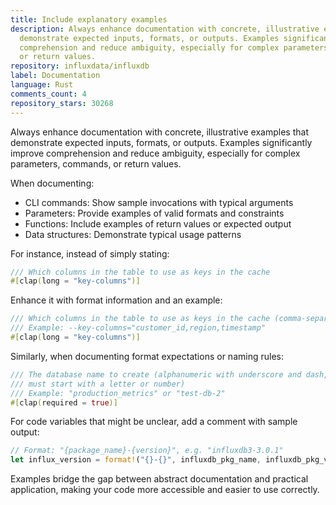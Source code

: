 ```yaml
---
title: Include explanatory examples
description: Always enhance documentation with concrete, illustrative examples that
  demonstrate expected inputs, formats, or outputs. Examples significantly improve
  comprehension and reduce ambiguity, especially for complex parameters, commands,
  or return values.
repository: influxdata/influxdb
label: Documentation
language: Rust
comments_count: 4
repository_stars: 30268
---
```


Always enhance documentation with concrete, illustrative examples that demonstrate expected inputs, formats, or outputs. Examples significantly improve comprehension and reduce ambiguity, especially for complex parameters, commands, or return values.

When documenting:
- CLI commands: Show sample invocations with typical arguments
- Parameters: Provide examples of valid formats and constraints
- Functions: Include examples of return values or expected output
- Data structures: Demonstrate typical usage patterns

For instance, instead of simply stating:
```rust
/// Which columns in the table to use as keys in the cache
#[clap(long = "key-columns")]
```

Enhance it with format information and an example:
```rust
/// Which columns in the table to use as keys in the cache (comma-separated list)
/// Example: --key-columns="customer_id,region,timestamp"
#[clap(long = "key-columns")]
```

Similarly, when documenting format expectations or naming rules:
```rust
/// The database name to create (alphanumeric with underscore and dash, 
/// must start with a letter or number)
/// Example: "production_metrics" or "test-db-2"
#[clap(required = true)]
```

For code variables that might be unclear, add a comment with sample output:
```rust
// Format: "{package_name}-{version}", e.g. "influxdb3-3.0.1"
let influx_version = format!("{}-{}", influxdb_pkg_name, influxdb_pkg_version);
```

Examples bridge the gap between abstract documentation and practical application, making your code more accessible and easier to use correctly.